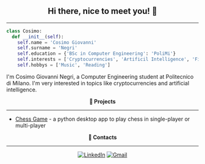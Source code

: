 <h2 align="center"> <b>Hi there, nice to meet you! 👋</b> </h2>

---

```python
class Cosimo:
  def __init__(self):
    self.name = 'Cosimo Giovanni'
    self.surname = 'Negri'
    self.education = {'BSc in Computer Engineering': 'PoliMi'}
    self.interests = ['Cryptocurrencies', 'Artificil Intelligence', 'Finance']
    self.hobbys = ['Music', 'Reading']
```

I'm Cosimo Giovanni Negri, a Computer Engineering student at Politecnico di Milano. I'm very interested in topics like cryptocurrencies and artificial intelligence.

<!---
<p align="center"> <b>🎓 Education</b> </p>

---
--->

<!---
<p align="center"> <b>Experience</b> </p>

---
--->

<!--- Write a longer description --->

<p align="center"> <b>🔨 Projects</b> </p>

<!---
When there will be too many, change to "Most interesting projects"
--->

---

- [Chess Game](https://github.com/cosimonegri/chess) - a python desktop app to play chess in single-player or multi-player

<!---
<p align="center"> <b>👦 About me</b> </p>

---

- 🌱 I’m currently learning how to get prepared for a job interview
- 🔭 I’m currently working on ...
- 🎵 I listen to a lot of music
- 📚 I'm currently reading ....., by .....

--->

<p align="center"> <b>📢 Contacts</b> </p>

---

<div align=center>

[![LinkedIn](https://img.shields.io/badge/linkedin-%230077B5.svg?style=for-the-badge&logo=linkedin&logoColor=white)](https://www.linkedin.com/in/cosimogiovanninegri)
[![Gmail](https://img.shields.io/badge/Gmail-D14836?style=for-the-badge&logo=gmail&logoColor=white)](mailto:cosimogiovanni@gmail.com)

<div>
